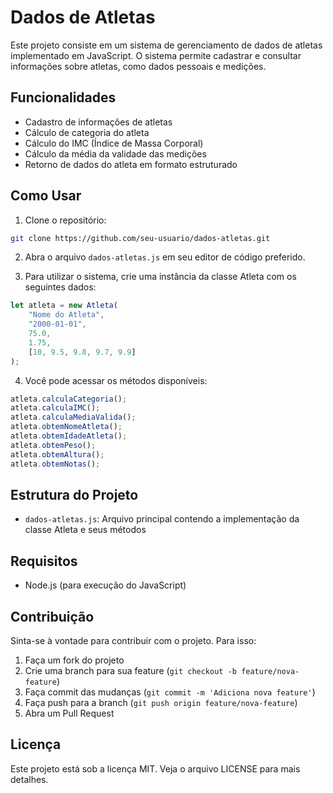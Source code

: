 # Dados de Atletas

Este projeto consiste em um sistema de gerenciamento de dados de atletas implementado em JavaScript. O sistema permite cadastrar e consultar informações sobre atletas, como dados pessoais e medições.

## Funcionalidades

- Cadastro de informações de atletas
- Cálculo de categoria do atleta
- Cálculo do IMC (Índice de Massa Corporal)
- Cálculo da média da validade das medições
- Retorno de dados do atleta em formato estruturado

## Como Usar

1. Clone o repositório:
```bash
git clone https://github.com/seu-usuario/dados-atletas.git
```

2. Abra o arquivo `dados-atletas.js` em seu editor de código preferido.

3. Para utilizar o sistema, crie uma instância da classe Atleta com os seguintes dados:
```javascript
let atleta = new Atleta(
    "Nome do Atleta",
    "2000-01-01",
    75.0,
    1.75,
    [10, 9.5, 9.8, 9.7, 9.9]
);
```

4. Você pode acessar os métodos disponíveis:
```javascript
atleta.calculaCategoria();
atleta.calculaIMC();
atleta.calculaMediaValida();
atleta.obtemNomeAtleta();
atleta.obtemIdadeAtleta();
atleta.obtemPeso();
atleta.obtemAltura();
atleta.obtemNotas();
```

## Estrutura do Projeto

- `dados-atletas.js`: Arquivo principal contendo a implementação da classe Atleta e seus métodos

## Requisitos

- Node.js (para execução do JavaScript)

## Contribuição

Sinta-se à vontade para contribuir com o projeto. Para isso:

1. Faça um fork do projeto
2. Crie uma branch para sua feature (`git checkout -b feature/nova-feature`)
3. Faça commit das mudanças (`git commit -m 'Adiciona nova feature'`)
4. Faça push para a branch (`git push origin feature/nova-feature`)
5. Abra um Pull Request

## Licença

Este projeto está sob a licença MIT. Veja o arquivo LICENSE para mais detalhes.
